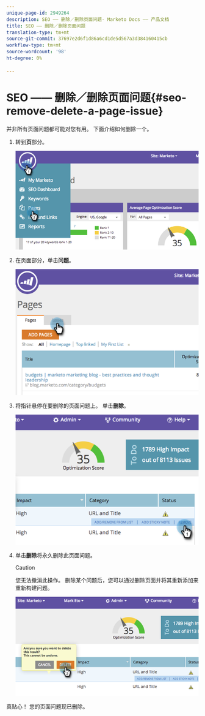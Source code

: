 ```yaml
---
unique-page-id: 2949264
description: SEO —— 删除／删除页面问题- Marketo Docs —— 产品文档
title: SEO —— 删除／删除页面问题
translation-type: tm+mt
source-git-commit: 37697e2d6f1d86a6cd1de5d567a3d384160415cb
workflow-type: tm+mt
source-wordcount: '98'
ht-degree: 0%

---
```



# SEO —— 删除／删除页面问题{#seo-remove-delete-a-page-issue}

并非所有页面问题都可能对您有用。 下面介绍如何删除一个。

1. 转到&#x200B;**页**&#x200B;部分。

   ![](assets/image2014-9-18-14-3a0-3a16.png)

1. 在页面部分，单击&#x200B;**问题**。

   ![](assets/image2014-9-18-14-3a0-3a30.png)

1. 将指针悬停在要删除的页面问题上。 单击&#x200B;**删除**。

   ![](assets/image2014-9-18-14-3a0-3a38.png)

1. 单击&#x200B;**删除**&#x200B;将永久删除此页面问题。

   >[!CAUTION]
   >
   >您无法撤消此操作。 删除某个问题后，您可以通过删除页面并将其重新添加来重新构建问题。

   ![](assets/image2014-9-18-14-3a1-3a28.png)

真贴心！ 您的页面问题现已删除。
